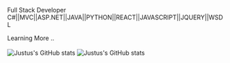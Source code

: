 Full Stack Developer 
C#||MVC||ASP.NET||JAVA||PYTHON||REACT||JAVASCRIPT||JQUERY||WSDL

Learning More ..</br></br>
![Justus's GitHub stats](https://github-readme-stats.vercel.app/api?username=justus57&show_icons=true&theme=radical)
 ![Justus's GitHub stats](https://github-readme-stats.vercel.app/api?username=justus57&count_private=true)




